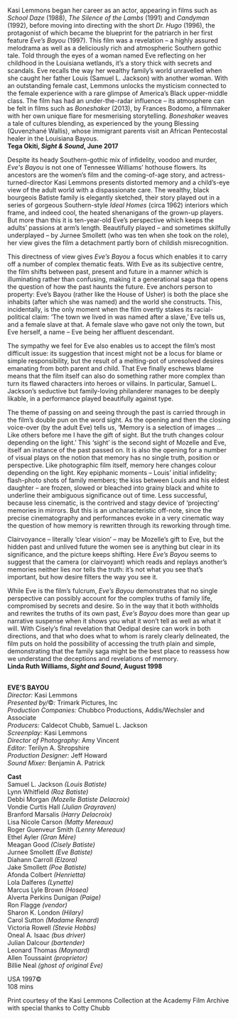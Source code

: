 

Kasi Lemmons began her career as an actor, appearing in films such as _School Daze_ (1988), _The Silence of the Lambs_ (1991) and _Candyman_ (1992), before moving into directing with the short _Dr. Hugo_ (1996), the protagonist of which became the blueprint for the patriarch in her first feature _Eve’s Bayou_ (1997). This film was a revelation – a highly assured melodrama as well as a deliciously rich and atmospheric Southern gothic tale. Told through the eyes of a woman named Eve reflecting on her childhood in the Louisiana wetlands, it’s a story thick with secrets and scandals. Eve recalls the way her wealthy family’s world unravelled when she caught her father Louis (Samuel L. Jackson) with another woman. With an outstanding female cast, Lemmons unlocks the mysticism connected to the female experience with a rare glimpse of America’s Black upper-middle class. The film has had an under-the-radar influence – its atmosphere can be felt in films such as _Boneshaker_ (2013), by Frances Bodomo, a filmmaker with her own unique flare for mesmerising storytelling. _Boneshaker_ weaves a tale of cultures blending, as experienced by the young Blessing (Quvenzhané Wallis), whose immigrant parents visit an African Pentecostal healer in the Louisiana Bayous.  
**Tega Okiti, _Sight & Sound_, June 2017**

Despite its heady Southern-gothic mix of infidelity, voodoo and murder, _Eve's Bayou_ is not one of Tennessee Williams’ hothouse flowers. Its ancestors are the women’s film and the coming-of-age story, and actress-turned-director Kasi Lemmons presents distorted memory and a child’s-eye view of the adult world with a dispassionate care. The wealthy, black bourgeois Batiste family is elegantly sketched, their story played out in a series of gorgeous Southern-style _Ideal Homes_ (circa 1962) interiors which frame, and indeed cool, the heated shenanigans of the grown-up players. But more than this it is ten-year-old Eve’s perspective which keeps the adults’ passions at arm’s length. Beautifully played – and sometimes skilfully underplayed – by Jurnee Smollett (who was ten when she took on the role), her view gives the film a detachment partly born of childish misrecognition.

This directness of view gives _Eve’s Bayou_ a focus which enables it to carry off a number of complex thematic feats. With Eve as its subjective centre, the film shifts between past, present and future in a manner which is illuminating rather than confusing, making it a generational saga that opens the question of how the past haunts the future. Eve anchors person to property: Eve’s Bayou (rather like the House of Usher) is both the place she inhabits (after which she was named) and the world she constructs. This, incidentally, is the only moment when the film overtly stakes its racial-political claim: ‘The town we lived in was named after a slave,’ Eve tells us, and a female slave at that.  A female slave who gave not only the town, but Eve herself, a name – Eve being her affluent descendant.

The sympathy we feel for Eve also enables us to accept the film’s most difficult issue: its suggestion that incest might not be a locus for blame or simple responsibility, but the result of a melting-pot of unresolved desires emanating from both parent and child. That Eve finally eschews blame means that the film itself can also do something rather more complex than turn its flawed characters into heroes or villains. In particular, Samuel L. Jackson’s seductive but family-loving philanderer manages to be deeply likable, in a performance played beautifully against type.

The theme of passing on and seeing through the past is carried through in the film’s double pun on the word sight. As the opening and then the closing voice-over (by the adult Eve) tells us, ‘Memory is a selection of images ... Like others before me I have the gift of sight. But the truth changes colour depending on the light.’ This ‘sight’ is the second sight of Mozelle and Eve, itself an instance of the past passed on. It is also the opening for a number of visual plays on the notion that memory has no single truth, position or perspective. Like photographic film itself, memory here changes colour depending on the light. Key epiphanic moments – Louis’ initial infidelity; flash-photo shots of family members; the kiss between Louis and his eldest daughter – are frozen, slowed or bleached into grainy black and white to underline their ambiguous significance out of time. Less successful, because less cinematic, is the contrived and stagy device of ‘projecting’ memories in mirrors. But this is an uncharacteristic off-note, since the precise cinematography and performances evoke in a very cinematic way the question of how memory is rewritten through its reworking through time.

Clairvoyance – literally ‘clear vision’ – may be Mozelle’s gift to Eve, but the hidden past and unlived future the women see is anything but clear in its significance, and the picture keeps shifting. Here _Eve’s Bayou_ seems to suggest that the camera (or clairvoyant) which reads and replays another’s memories neither lies nor tells the truth: it’s not what you see that’s important, but how desire filters the way you see it.

While Eve is the film’s fulcrum, _Eve’s Bayou_ demonstrates that no single perspective can possibly account for the complex truths of family life, compromised by secrets and desire. So in the way that it both withholds and rewrites the truths of its own past, _Eve’s Bayou_ does more than gear up narrative suspense when it shows you what it won’t tell as well as what it will. With Cisely’s final revelation that Oedipal desire can work in both directions, and that who does what to whom is rarely clearly delineated, the film puts on hold the possibility of accessing the truth plain and simple, demonstrating that the family saga might be the best place to reassess how we understand the deceptions and revelations of memory.  
**Linda Ruth Williams, _Sight and Sound_, August 1998**
<br><br>

**EVE’S BAYOU**  
_Director:_ Kasi Lemmons  
_Presented by/_©_:_ Trimark Pictures, Inc  
_Production Companies:_ Chubbco Productions, Addis/Wechsler and Associate  
_Producers:_ Caldecot Chubb, Samuel L. Jackson  
_Screenplay:_ Kasi Lemmons  
_Director of Photography:_ Amy Vincent  
_Editor:_ Terilyn A. Shropshire  
_Production Designer:_ Jeff Howard  
_Sound Mixer:_ Benjamin A. Patrick

**Cast**  
Samuel L. Jackson _(Louis Batiste)_  
Lynn Whitfield _(Roz Batiste)_  
Debbi Morgan _(Mozelle Batiste Delacroix)_  
Vondie Curtis Hall _(Julian Grayraven)_  
Branford Marsalis _(Harry Delacroix)_  
Lisa Nicole Carson _(Matty Mereaux)_  
Roger Guenveur Smith _(Lenny Mereaux)_  
Ethel Ayler _(Gran Mère)_  
Meagan Good _(Cisely Batiste)_  
Jurnee Smollett _(Eve Batiste)_  
Diahann Carroll _(Elzora)_  
Jake Smollett _(Poe Batiste)_  
Afonda Colbert _(Henrietta)_  
Lola Dalferes _(Lynette)_  
Marcus Lyle Brown _(Hosea)_  
Alverta Perkins Dunigan _(Paige)_  
Ron Flagge _(vendor)_  
Sharon K. London _(Hilary)_  
Carol Sutton _(Madame Renard)_  
Victoria Rowell _(Stevie Hobbs)_  
Oneal A. Isaac _(bus driver)_  
Julian Dalcour _(bartender)_  
Leonard Thomas _(Maynard)_  
Allen Toussaint _(proprietor)_  
Billie Neal _(ghost of original Eve)_

USA 1997©  
108 mins

Print courtesy of the Kasi Lemmons Collection at the Academy Film Archive with special thanks to Cotty Chubb
<br><br>
<!--stackedit_data:
eyJoaXN0b3J5IjpbMjg4NDIxNzM4XX0=
-->